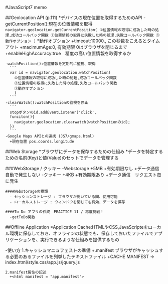 #JavaScript7 memo

##Geolocation API (p.111)
  *デバイスの現在位置を取得するためのAPI
    -getCurrentPosition():現在の位置情報を取得
      ```
      navigator.geolocation.getCurrentPosition(
        ①位置情報の取得に成功した時の処理,成功コールバック関数
        ②位置情報の取得に失敗した時の処理,失敗コールバック関数
        ③動作オプション
        )
      ```
      *動作オプション
        +timeout:10000., この秒数をこえるとタイムアウト
        +macimumAge:0, 有効期限 0はブラウザを閉じるまで
        +enableHighAccuracy:true　精度の高い位置情報を取得するか

    -watchPosition():位置情報を定期的に監視、取得
      ```
      var id = navigator.geolocation.watchPosition(
        ①位置情報の取得に成功した時の処理,成功コールバック関数
        ②位置情報の取得に失敗した時の処理,失敗コールバック関数
        ③動作オプション
        )
      ```
    -clearWatch():watchPositionの監視を停止
      ```
      stopボタンのid.addEventListener('click',
      funciton(){
        navigator.geolocation.clearwatch(watchPositionのid);
      })
      ```
    -Google Maps APIとの連携 (JS7/gmaps.html)
      +現在位置 pos.coords.longitude

##Web Storage
  *ブラウザにデータを保存するための仕組み
  *データを特定するための名前(Key)と値(Value)のセットでデータを管理する

  ###WebStorage / クッキー
    -Webstorage
      +5MB
      +有効期限なし
      +データ通信　自動で発生しない
    -クッキー
      +4KB
      +有効期限あり
      +データ通信　リクエスト毎に発生

    ####Webstorageの種類
      - セッションストレージ : ブラウザが開いている間、使用可能
      - ローカルストレージ : ウィンドウを閉じても有効、データを保存

    ####To Do アプリの作成　PRACTICE 11 / 再度挑戦！
      -getToDo関数

##Offline Application
  *Application Cache:HTMLやCSS,JavaScripteをローカル環境に保存しておき、オフラインの状態でも、保存しておいたファイルでアプリケーションを、実行できるような仕組みを提供するもの

  -使い方
    1.キャッシュマニュフェストの準備
      +.manifest ブラウザがキャッシュする必要のあるファイルを列挙したテキストファイル 
      +CACHE MANIFEST -> index.html/style.css/app.js/jquery.js

    2.manifest属性の記述
      +<html manifest = "app.manifest">




















